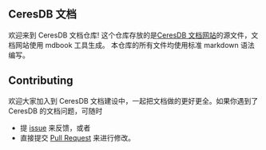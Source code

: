 ## CeresDB 文档

欢迎来到 CeresDB 文档仓库!
这个仓库存放的是[CeresDB 文档网站](https://docs.ceresdb.io)的源文件，文档网站使用 mdbook 工具生成。
本仓库的所有文件均使用标准 markdown 语法编写。

## Contributing

欢迎大家加入到 CeresDB 文档建设中，一起把文档做的更好更全。如果你遇到了 CeresDB 的文档问题，可随时
- 提 [issue](https://github.com/CeresDB/docs/issues) 来反馈，或者
- 直接提交 [Pull Request](https://github.com/CeresDB/docs/pulls) 来进行修改。
